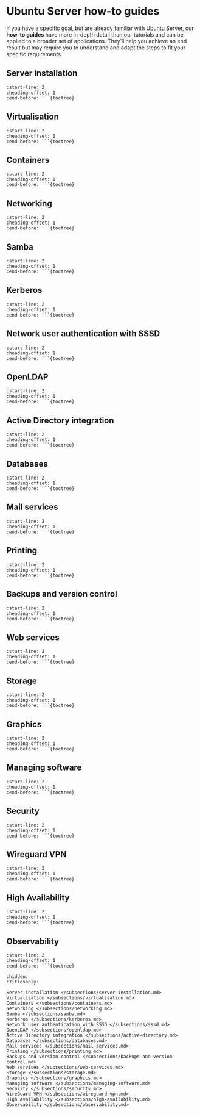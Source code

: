 # Ubuntu Server how-to guides

If you have a specific goal, but are already familiar with Ubuntu Server, our **how-to guides** have more in-depth detail than our tutorials and can be applied to a broader set of applications. They’ll help you achieve an end result but may require you to understand and adapt the steps to fit your specific requirements.

## Server installation

```{include} /subsections/server-installation.md
:start-line: 2
:heading-offset: 1
:end-before: ```{toctree}
```

## Virtualisation

```{include} /subsections/virtualisation.md
:start-line: 2
:heading-offset: 1
:end-before: ```{toctree}
```

## Containers

```{include} /subsections/containers.md
:start-line: 2
:heading-offset: 1
:end-before: ```{toctree}
```

## Networking

```{include} /subsections/networking.md
:start-line: 2
:heading-offset: 1
:end-before: ```{toctree}
```

## Samba

```{include} /subsections/samba.md
:start-line: 2
:heading-offset: 1
:end-before: ```{toctree}
```

## Kerberos

```{include} /subsections/kerberos.md
:start-line: 2
:heading-offset: 1
:end-before: ```{toctree}
```

## Network user authentication with SSSD

```{include} /subsections/sssd.md
:start-line: 2
:heading-offset: 1
:end-before: ```{toctree}
```

## OpenLDAP

```{include} /subsections/openldap.md
:start-line: 2
:heading-offset: 1
:end-before: ```{toctree}
```

## Active Directory integration

```{include} /subsections/active-directory.md
:start-line: 2
:heading-offset: 1
:end-before: ```{toctree}
```

## Databases

```{include} /subsections/databases.md
:start-line: 2
:heading-offset: 1
:end-before: ```{toctree}
```

## Mail services

```{include} /subsections/mail-services.md
:start-line: 2
:heading-offset: 1
:end-before: ```{toctree}
```

## Printing

```{include} /subsections/printing.md
:start-line: 2
:heading-offset: 1
:end-before: ```{toctree}
```

## Backups and version control

```{include} /subsections/backups-and-version-control.md
:start-line: 2
:heading-offset: 1
:end-before: ```{toctree}
```

## Web services

```{include} /subsections/web-services.md
:start-line: 2
:heading-offset: 1
:end-before: ```{toctree}
```

## Storage

```{include} /subsections/storage.md
:start-line: 2
:heading-offset: 1
:end-before: ```{toctree}
```

## Graphics

```{include} /subsections/graphics.md
:start-line: 2
:heading-offset: 1
:end-before: ```{toctree}
```

## Managing software

```{include} /subsections/managing-software.md
:start-line: 2
:heading-offset: 1
:end-before: ```{toctree}
```

## Security

```{include} /subsections/security.md
:start-line: 2
:heading-offset: 1
:end-before: ```{toctree}
```

## Wireguard VPN

```{include} /subsections/wireguard-vpn.md
:start-line: 2
:heading-offset: 1
:end-before: ```{toctree}
```

## High Availability

```{include} /subsections/high-availability.md
:start-line: 2
:heading-offset: 1
:end-before: ```{toctree}
```

## Observability

```{include} /subsections/observability.md
:start-line: 2
:heading-offset: 1
:end-before: ```{toctree}
```


```{toctree}
:hidden:
:titlesonly:

Server installation </subsections/server-installation.md>
Virtualisation </subsections/virtualisation.md>
Containers </subsections/containers.md>
Networking </subsections/networking.md>
Samba </subsections/samba.md>
Kerberos </subsections/kerberos.md>
Network user authentication with SSSD </subsections/sssd.md>
OpenLDAP </subsections/openldap.md>
Active Directory integration </subsections/active-directory.md>
Databases </subsections/databases.md>
Mail services </subsections/mail-services.md>
Printing </subsections/printing.md>
Backups and version control </subsections/backups-and-version-control.md>
Web services </subsections/web-services.md>
Storage </subsections/storage.md>
Graphics </subsections/graphics.md>
Managing software </subsections/managing-software.md>
Security </subsections/security.md>
WireGuard VPN </subsections/wireguard-vpn.md>
High Availability </subsections/high-availability.md>
Observability </subsections/observability.md>
```


